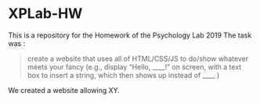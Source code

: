 # XPLab-HW
This is a repository for the Homework of the Psychology Lab 2019
The task was :
> create a website that uses all of HTML/CSS/JS to do/show whatever meets your fancy (e.g., display “Hello, ____!” on screen, with a text box to insert a string, which then shows up instead of ____ )

We created a website allowing XY.
